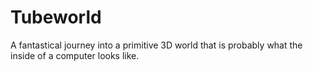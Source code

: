 # Tubeworld
A fantastical journey into a primitive 3D world that is probably what the inside of a computer looks like.
